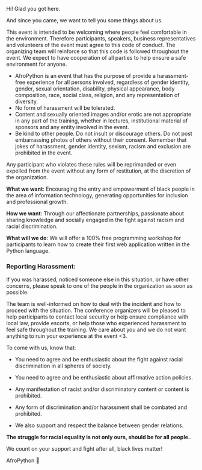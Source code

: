 Hi! Glad you got here.

And since you came, we want to tell you some things about us.

This event is intended to be welcoming where people feel comfortable in the environment. Therefore participants, speakers, business representatives and volunteers of the event must agree to this code of conduct. The organizing team will reinforce so that this code is followed throughout the event. We expect to have cooperation of all parties to help ensure a safe environment for anyone.

* AfroPython is an event that has the purpose of provide a harassment-free experience for all persons involved, regardless of gender identity, gender, sexual orientation, disability, physical appearance, body composition, race, social class, religion, and any representation of diversity.
* No form of harassment will be tolerated.
* Content and sexually oriented images and/or erotic are not appropriate in any part of the training, whether in lectures, institutional material of sponsors and any entity involved in the event.
* Be kind to other people. Do not insult or discourage others. Do not post embarrassing photos of others without their consent. Remember that jokes of harassment, gender identity, sexism, racism and exclusion are prohibited in the event.

Any participant who violates these rules will be reprimanded or even expelled from the event without any form of restitution, at the discretion of the organization.

**What we want**: Encouraging the entry and empowerment of black people in the area of information technology, generating opportunities for inclusion and professional growth.

**How we want**: Through our affectionate partnerships, passionate about sharing knowledge and socially engaged in the fight against racism and racial discrimination.

**What will we do**: We will offer a 100% free programming workshop for participants to learn how to create their first web application written in the Python language.

### Reporting Harassment:

If you was harassed, noticed someone else in this situation, or have other concerns, please speak to one of the people in the organization as soon as possible.

The team is well-informed on how to deal with the incident and how to proceed with the situation. The conference organizers will be pleased to help participants to contact local security or help ensure compliance with local law, provide escorts, or help those who experienced harassment to feel safe throughout the training. We care about you and we do not want anything to ruin your experience at the event <3.

To come with us, know that:

* You need to agree and be enthusiastic about the fight against racial discrimination in all spheres of society.

* You need to agree and be enthusiastic about affirmative action policies.

* Any manifestation of racist and/or discriminatory content or content is prohibited.

* Any form of discrimination and/or harassment shall be combated and prohibited.

* We also support and respect the balance between gender relations.

**The struggle for racial equality is not only ours, should be for all people.**.

We count on your support and fight after all, black lives matter!

AfroPython :yellow_heart:
